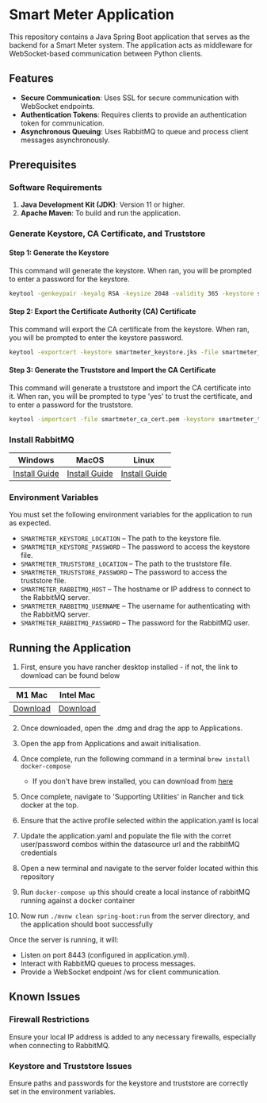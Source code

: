 # Smart Meter Application

This repository contains a Java Spring Boot application that serves as the backend for a Smart Meter system. The application acts as middleware for WebSocket-based communication between Python clients.

## Features
- **Secure Communication**: Uses SSL for secure communication with WebSocket endpoints.
- **Authentication Tokens**: Requires clients to provide an authentication token for communication.
- **Asynchronous Queuing**: Uses RabbitMQ to queue and process client messages asynchronously.

## Prerequisites

### Software Requirements
1. **Java Development Kit (JDK)**: Version 11 or higher.
2. **Apache Maven**: To build and run the application.

### Generate Keystore, CA Certificate, and Truststore

#### Step 1: Generate the Keystore
This command will generate the keystore. When ran, you will be prompted to enter a password for the keystore.

```bash
keytool -genkeypair -keyalg RSA -keysize 2048 -validity 365 -keystore smartmeter_keystore.jks -dname "CN=localhost"
```

#### Step 2: Export the Certificate Authority (CA) Certificate
This command will export the CA certificate from the keystore. When ran, you will be prompted to enter the keystore password.

```bash
keytool -exportcert -keystore smartmeter_keystore.jks -file smartmeter_ca_cert.pem -rfc
```

#### Step 3: Generate the Truststore and Import the CA Certificate
This command will generate a truststore and import the CA certificate into it. When ran, you will be prompted to type 'yes' to trust the certificate, and to enter a password for the truststore.

```bash
keytool -importcert -file smartmeter_ca_cert.pem -keystore smartmeter_truststore.jks
```

### Install RabbitMQ

| Windows           | MacOS             | Linux                                                         |
|-------------------|-------------------|---------------------------------------------------------------|
| [Install Guide](https://www.rabbitmq.com/docs/install-windows) | [Install Guide](https://www.rabbitmq.com/docs/install-homebrew) | [Install Guide](https://www.rabbitmq.com/docs/install-debian) |

### Environment Variables
You must set the following environment variables for the application to run as expected.

- `SMARTMETER_KEYSTORE_LOCATION` – The path to the keystore file.
- `SMARTMETER_KEYSTORE_PASSWORD` – The password to access the keystore file.
- `SMARTMETER_TRUSTSTORE_LOCATION` – The path to the truststore file.
- `SMARTMETER_TRUSTSTORE_PASSWORD` – The password to access the truststore file.
- `SMARTMETER_RABBITMQ_HOST` – The hostname or IP address to connect to the RabbitMQ server.
- `SMARTMETER_RABBITMQ_USERNAME` – The username for authenticating with the RabbitMQ server.
- `SMARTMETER_RABBITMQ_PASSWORD` – The password for the RabbitMQ user.

## Running the Application


1. First, ensure you have rancher desktop installed - if not, the link to download can be found below

| M1 Mac | Intel Mac | 
| - | - |
| [Download](https://github.com/rancher-sandbox/rancher-desktop/releases/download/v1.0.0/Rancher.Desktop-1.0.0.aarch64.dmg) | [Download](https://github.com/rancher-sandbox/rancher-desktop/releases/download/v1.0.0/Rancher.Desktop-1.0.0.x86_64.dmg) |

2. Once downloaded, open the .dmg and drag the app to Applications.

3. Open the app from Applications and await initialisation.

4. Once complete, run the following command in a terminal ` brew install docker-compose `
    * If you don't have brew installed, you can download from [here](https://brew.sh)

5. Once complete, navigate to 'Supporting Utilities' in Rancher and tick docker at the top.

6. Ensure that the active profile selected within the application.yaml is local

7. Update the application.yaml and populate the file with the corret user/password combos within the datasource url and the rabbitMQ credentials

8. Open a new terminal and navigate to the server folder located within this repository

9. Run `docker-compose up` this should create a local instance of rabbitMQ running against a docker container

10. Now run `./mvnw clean spring-boot:run` from the server directory, and the application should boot successfully

Once the server is running, it will:

- Listen on port 8443 (configured in application.yml).
- Interact with RabbitMQ queues to process messages.
- Provide a WebSocket endpoint /ws for client communication.

## Known Issues

### Firewall Restrictions
Ensure your local IP address is added to any necessary firewalls, especially when connecting to RabbitMQ.

### Keystore and Truststore Issues
Ensure paths and passwords for the keystore and truststore are correctly set in the environment variables.